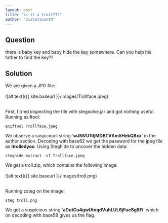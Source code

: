 ```yaml
---
layout: post
title: "is it a troll???"
author: "vishalananth"
---
```


## Question

there is baby key and baby hide the key somewhere. Can you help his father to find the key??

## Solution

We are given a JPG file:
</br></br>![alt text]({{ site.baseurl }}/images/Trollface.jpeg)</br></br>

First, I tried inspecting the file with stegsolve.jar and got nothing useful. Running exiftool:

```
exiftool Trollface.jpeg
```

We observe a suspicious string '**wJNVU1tljMDBTVKm5HekQ8xx**' in the author section. Decoding with base62 we get the password
for the jpeg file as **itrolledyou**. Using Steghide to uncover the hidden data:

```
steghide extract -sf Trollface.jpeg
```

We get a troll.zip, which contains the following image:
</br></br>![alt text]({{ site.baseurl }}/images/troll.png)</br></br>

Running zsteg on the image:

```
steg troll.png
```

We get a suspicious string '**aDutCu4gwUtnqdVuhLUL6jFueSgRFi**' which on decoding with base58 gives us the flag.